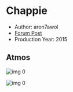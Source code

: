 # Chappie

* Author: aron7awol
* [Forum Post](https://www.avsforum.com/threads/bass-eq-for-filtered-movies.2995212/post-58012456)
* Production Year: 2015

## Atmos

![img 0](https://i.imgur.com/sMhZ6w2.jpg)

![img 0](https://i.imgur.com/uJ2m5v9.jpg)

